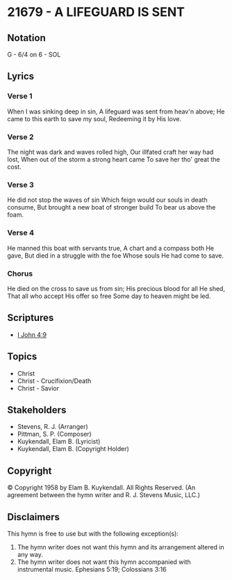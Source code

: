# 21679 - A LIFEGUARD IS SENT

## Notation

G - 6/4 on 6 - SOL

## Lyrics

### Verse 1

When I was sinking deep in sin, A lifeguard was sent from heav'n above; He came to this earth to save my soul, Redeeming it by His love. 



### Verse 2

The night was dark and waves rolled high, Our illfated craft her way had lost, When out of the storm a strong heart came To save her tho' great the cost. 



### Verse 3

He did not stop the waves of sin Which feign would our souls in death consume, But brought a new boat of stronger build To bear us above the foam. 



### Verse 4

He manned this boat with servants true, A chart and a compass both He gave, But died in a struggle with the foe Whose souls He had come to save. 



### Chorus

He died on the cross to save us from sin; His precious blood for all He shed, That all who accept His offer so free Some day to heaven might be led.


## Scriptures

- [I John 4:9](https://www.biblegateway.com/passage/?search=I%20John%204%3A9)

## Topics

- Christ
- Christ - Crucifixion/Death
- Christ - Savior

## Stakeholders

- Stevens, R. J. (Arranger)
- Pittman, S. P. (Composer)
- Kuykendall, Elam B.  (Lyricist)
- Kuykendall, Elam B.  (Copyright Holder)

## Copyright

© Copyright 1958 by Elam B. Kuykendall. All Rights Reserved.
(An agreement between the hymn writer and R. J. Stevens Music, LLC.)

## Disclaimers

This hymn is free to use but with the following exception(s):
1. The hymn writer does not want this hymn and its arrangement altered in any way.
2. The hymn writer does not want this hymn accompanied with instrumental music.
Ephesians 5:19; Colossians 3:16

